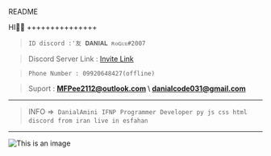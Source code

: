 README

‌HI🙋🏻
‌+++++++++++++++
> ```ID discord :'友 𝐃𝐀𝐍𝐈𝐀𝐋 ʀᴏɢᴜᴇ#2007```

> Discord Server Link : [Invite Link](https://discord.gg/MrAffSVmtm)

> ```Phone Number : 09920648427(offline)```

> Suport : **MFPee2112@outlook.com \ danialcode031@gmail.com**
---------------------------------------
> INFO =>
‌
> `DanialAmini`
‌
> `IFNP`
‌
> `Programmer`
‌
> `Developer`
‌‌
> `py js css html discord`
‌
> `from iran live in esfahan`
--------------------------------------
![This is an image](https://cdn.discordapp.com/attachments/1066340562854219796/1070709076423614554/iage.png)
